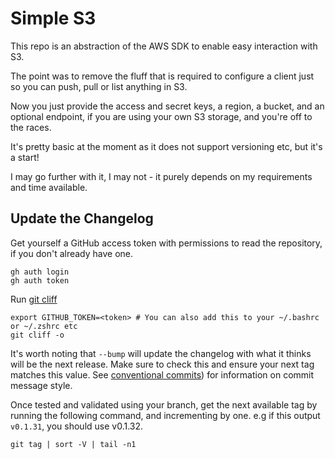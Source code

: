 # Simple S3

This repo is an abstraction of the AWS SDK to enable easy interaction with S3.

The point was to remove the fluff that is required to configure a client just so you can push, pull or list anything in
S3.

Now you just provide the access and secret keys, a region, a bucket, and an optional endpoint, if you are using your 
own S3 storage, and you're off to the races.

It's pretty basic at the moment as it does not support versioning etc, but it's a start!

I may go further with it, I may not - it purely depends on my requirements and time available.


## Update the Changelog

Get yourself a GitHub access token with permissions to read the repository, if you don't already have one.

```shell
gh auth login
gh auth token
```

Run [git cliff](https://github.com/orhun/git-cliff/)

```
export GITHUB_TOKEN=<token> # You can also add this to your ~/.bashrc or ~/.zshrc etc
git cliff -o
```
It's worth noting that `--bump` will update the changelog with what it thinks will be the next release. Make sure to check this and ensure your next tag matches this value.
See [conventional commits](https://www.conventionalcommits.org/en/v1.0.0/)) for information on commit message style.

Once tested and validated using your branch, get the next available tag by running the following command, and incrementing by one. e.g if this output `v0.1.31`, you should use v0.1.32.

```shell
git tag | sort -V | tail -n1
```
